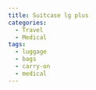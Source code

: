 ```yaml
---
title: Suitcase lg plus
categories:
  - Travel
  - Medical
tags:
  - luggage
  - bags
  - carry-on
  - medical
---
```

